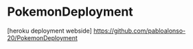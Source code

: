 # PokemonDeployment

[heroku deployment webside] https://github.com/pabloalonso-20/PokemonDeployment
